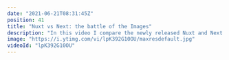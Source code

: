 ```yaml
---
date: "2021-06-21T08:31:45Z"
position: 41
title: "Nuxt vs Next: the battle of the Images"
description: "In this video I compare the newly released Nuxt and Next native Image tags to the Next Image. Who wins?  \n\nThe rules:\nOutput semantically valid HTML according to web standards.\nNo opinions added to the output.\nShould work out of the box.\n\n00:00 Introduction\n00:47 The rules\n01:50 Nuxt Image\n06:06 Next Image\n11:32 Conclusions\n\nFollow me here:\nWebsite: https://timbenniks.dev\nTwitter: https://twitter.com/timbenniks\nGithub: https://github.com/timbenniks"
image: "https://i.ytimg.com/vi/lpK392G10OU/maxresdefault.jpg"
videoId: "lpK392G10OU"
---
```


